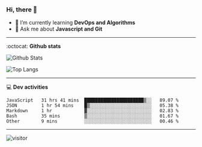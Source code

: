 <h3 align="">Hi, there 👋</h3>

- 🌱 I’m currently learning **DevOps and Algorithms**
- 💬 Ask me about **Javascript and Git**

-------

:octocat: **Github stats**

![Github Stats](https://github-readme-stats.vercel.app/api?username=hoyangtsai&count_private=true&show_icons=true&theme=blueberry)

![Top Langs](https://github-readme-stats.vercel.app/api/top-langs/?username=hoyangtsai&theme=blueberry&layout=compact&langs_count=8)

-------

:computer: **Dev activities**
<!--START_SECTION:waka-->

```text
JavaScript   31 hrs 41 mins  ██████████████████████▒░░   89.07 %
JSON         1 hr 54 mins    █▒░░░░░░░░░░░░░░░░░░░░░░░   05.38 %
Markdown     1 hr            ▓░░░░░░░░░░░░░░░░░░░░░░░░   02.83 %
Bash         35 mins         ▒░░░░░░░░░░░░░░░░░░░░░░░░   01.67 %
Other        9 mins          ░░░░░░░░░░░░░░░░░░░░░░░░░   00.46 %
```

<!--END_SECTION:waka-->

-------

<img src="https://visitor-badge.laobi.icu/badge?page_id=hoyangtsai/hoyangtsai" alt="visitor"/>
<!--  ![visitors](https://visitor-badge.glitch.me/badge?page_id=hoyangtsai/hoyangtsai) -->
